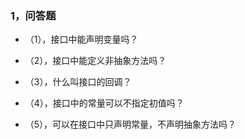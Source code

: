 ### 1，问答题
* （1），接口中能声明变量吗？

* （2），接口中能定义非抽象方法吗？

* （3），什么叫接口的回调？

* （4），接口中的常量可以不指定初值吗？

* （5），可以在接口中只声明常量，不声明抽象方法吗？



